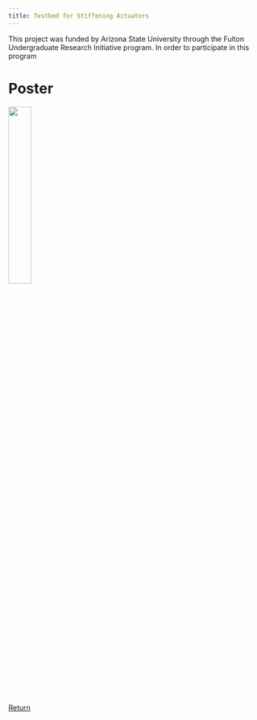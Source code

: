 ```yaml
---
title: Testbed for Stiffening Actuators
---
```


This project was funded by Arizona State University through the Fulton Undergraduate Research Initiative
program. In order to participate in this program 

# Poster


<img width="30%" height="30%" align="center" src="https://aakwan.github.io/Images/AnsonKwan_FuriSpring2021.jpg">

[Return](/index)
